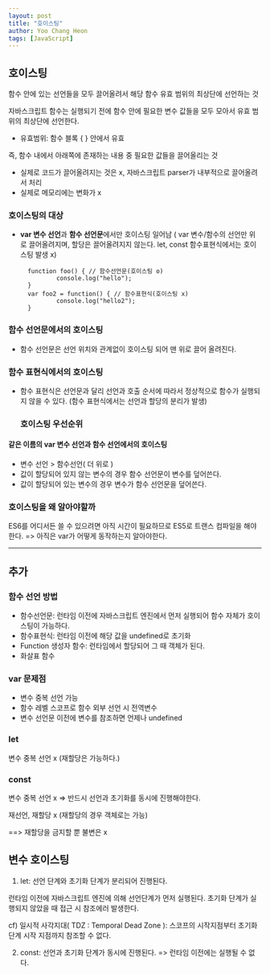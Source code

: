 ```yaml
---
layout: post
title: "호이스팅"
author: Yoo Chang Heon
tags: [JavaScript]
---
```


## 호이스팅

함수 안에 있는 선언들을 모두 끌어올려서 해당 함수 유효 범위의 최상단에 선언하는 것

자바스크립트 함수는 실행되기 전에 함수 안에 필요한 변수 값들을 모두 모아서 유효 범위의 최상단에 선언한다.

- 유효범위: 함수 블록 { } 안에서 유효

즉, 함수 내에서 아래쪽에 존재하는 내용 중 필요한 값들을 끌어올리는 것

- 실제로 코드가 끌어올려지는 것은 x, 자바스크립트 parser가 내부적으로 끌어올려서 처리
- 실제로 메모리에는 변화가 x

### 호이스팅의 대상

- <b>var 변수 선언</b>과 <b>함수 선언문</b>에서만 호이스팅 일어남 ( var 변수/함수의 선언만 위로 끌어올려지며, 할당은 끌어올려지지 않는다. let, const 함수표현식에서는 호이스팅 발생 x)

        function foo() { // 함수선언문(호이스팅 o)
                console.log("hello");
        }
        var foo2 = function() { // 함수표현식(호이스팅 x)
                console.log("hello2");
        }

### 함수 선언문에서의 호이스팅

- 함수 선언문은 선언 위치와 관계없이 호이스팅 되어 맨 위로 끌어 올려진다.

### 함수 표현식에서의 호이스팅

- 함수 표현식은 선언문과 달리 선언과 호출 순서에 따라서 정상적으로 함수가 실행되지 않을 수 있다.
  (함수 표현식에서는 선언과 할당의 분리가 발생)

  ### 호이스팅 우선순위

#### 같은 이름의 var 변수 선언과 함수 선언에서의 호이스팅

- 변수 선언 > 함수선언( 더 위로 )
- 값이 할당되어 있지 않는 변수의 경우 함수 선언문이 변수를 덮어쓴다.
- 값이 할당되어 있는 변수의 경우 변수가 함수 선언문을 덮어쓴다.

### 호이스팅을 왜 알아야할까

ES6를 어디서든 쓸 수 있으려면 아직 시간이 필요하므로 ES5로 트랜스 컴파일을 해야한다. => 아직은 var가 어떻게 동작하는지 알아야한다.

---

## 추가

### 함수 선언 방법

- 함수선언문: 런타임 이전에 자바스크립트 엔진에서 먼저 실행되어 함수 자체가 호이스팅이 가능하다.
- 함수표현식: 런타임 이전에 해당 값을 undefined로 초기화
- Function 생성자 함수: 런타임에서 할당되어 그 때 객체가 된다.
- 화살표 함수

### var 문제점

- 변수 중복 선언 가능
- 함수 레벨 스코프로 함수 외부 선언 시 전역변수
- 변수 선언문 이전에 변수를 참조하면 언제나 undefined

### let

변수 중복 선언 x (재할당은 가능하다.)

### const

변수 중복 선언 x => 반드시 선언과 초기화를 동시에 진행해야한다.

재선언, 재할당 x (재할당의 경우 객체로는 가능)

==> 재할당을 금지할 뿐 불변은 x

## 변수 호이스팅

1. let: 선언 단계와 초기화 단계가 분리되어 진행된다.

런타임 이전에 자바스크립트 엔진에 의해 선언단계가 먼저 실행된다. 초기화 단계가 실행되지 않았을 때 접근 시 참조에러 발생한다.

cf) 일시적 사각지대( TDZ : Temporal Dead Zone ): 스코프의 시작지점부터 초기화 단계 시작 지점까지 참조할 수 없다.

2. const: 선언과 초기화 단계가 동시에 진행된다. => 런타임 이전에는 실행될 수 없다.

